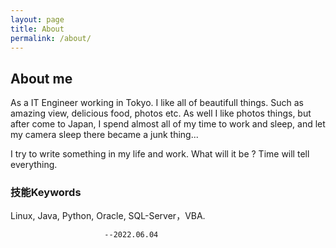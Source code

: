 ```yaml
---
layout: page
title: About
permalink: /about/
---
```




## About me

As a IT Engineer working in Tokyo.
I like all of beautifull things.
Such as amazing view, delicious food, photos etc.
As well I like photos things, but after come to Japan,
I spend almost all of my time to work and sleep,
and let my camera sleep there became a junk thing...

I try to write something in my life and work.
What will it be ? Time will tell everything.

### 技能Keywords

Linux, Java, Python, Oracle, SQL-Server，VBA.


                         --2022.06.04

